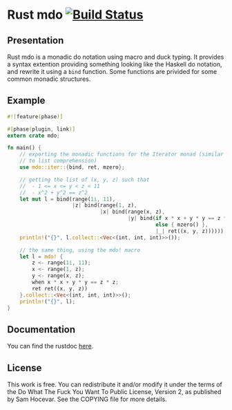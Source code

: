 # Rust mdo [![Build Status](https://travis-ci.org/TeXitoi/rust-mdo.svg?branch=master)](https://travis-ci.org/TeXitoi/rust-mdo)

## Presentation

Rust mdo is a monadic do notation using macro and duck typing.  It
provides a syntax extention providing something looking like the
Haskell do notation, and rewrite it using a `bind` function.  Some
functions are privided for some common monadic structures.

## Example

```rust
#![feature(phase)]

#[phase(plugin, link)]
extern crate mdo;

fn main() {
    // exporting the monadic functions for the Iterator monad (similar
    // to list comprehension)
    use mdo::iter::{bind, ret, mzero};

    // getting the list of (x, y, z) such that
    //  - 1 <= x <= y < z < 11
    //  - x^2 + y^2 == z^2
    let mut l = bind(range(1i, 11),
                     |z| bind(range(1, z),
                              |x| bind(range(x, z),
                                       |y| bind(if x * x + y * y == z * z { ret(()) }
                                                else { mzero() },
                                                |_| ret((x, y, z))))));
    println!("{}", l.collect::<Vec<(int, int, int)>>());

    // the same thing, using the mdo! macro
    let l = mdo! {
        z <- range(1i, 11);
        x <- range(1, z);
        y <- range(x, z);
        when x * x + y * y == z * z;
        ret ret((x, y, z))
    }.collect::<Vec<(int, int, int)>>();
    println!("{}", l);
}
```

## Documentation

You can find the rustdoc
[here](http://www.rust-ci.org/TeXitoi/rust-mdo/doc/mdo/).

## License

This work is free. You can redistribute it and/or modify it under the
terms of the Do What The Fuck You Want To Public License, Version 2,
as published by Sam Hocevar. See the COPYING file for more details.
